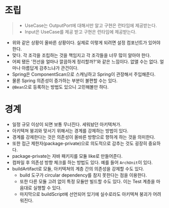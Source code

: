 # 조립

> - UseCase는 OutputPort에 대해서만 알고 구현은 런타임에 제공받는다.
> - Input은 UseCase를 제공 받고 구현은 런타임에 제공받는다.
- 위와 같은 상황이 올바른 상황이다. 실제로 이렇게 되려면 설정 컴포넌트가 있어야 한다.
- 맞다. 각 조각을 조립하는 것을 책임지고 각 조각들을 너무 많이 알아야 한다.
- 어찌 됐든 '전선을 얼마나 깔끔하게 정리할까?'와 같은 느낌이다. 없앨 수는 없다. 얼마나 아름답게 감추느냐가 관건이다.
- Spring은 ComponentScan으로 스캐닝하고 Spring이 관장해서 주입해준다.
- 물론 Spring 의존성이 증가하는 부분이 불편할 수는 있다.
- `@Bean`으로 등록하는 방법도 있으니 고민해볼만 하다.


# 경계
- 일정 규모 이상이 되면 보통 무너진다. 세워놨던 아키텍쳐가.
- 아키텍쳐 붕괴와 맞서기 위해서는 경계를 강제하는 방법이 있다. 
- 경계를 강제한다는 것은 의존성이 올바른 방향으로 향하게 하는 것을 의미한다.
- 또한 접근 제한자(package-private)으로 의도적으로 감추는 것도 굉장히 중요하다.
- package-private는 자바 패키지를 모듈 like로 만들어준다.
- 컴파일 후 의존성 방향 체크를 하는 방법도 있다. 예를 들어 `ArchUnit`이 있다.
- buildArtifact로 모듈, 아키텍쳐의 계층 간의 의존성을 강제할 수도 있다.
  - build 도구가 circular dependency를 참지 못한다는 점을 이용한다.
  - 또한 다른 모듈 고려 없이 특정 모듈만 빌드할 수도 있다. 이는 Test 계층을 마음대로 실행할 수 있다.
  - 마지막으로 buildScript에 선언되어 있기에 실수로라도 아키텍쳐 붕괴가 어려워진다.